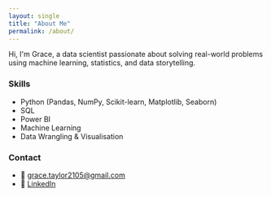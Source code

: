 ```yaml
---
layout: single
title: "About Me"
permalink: /about/
---
```


Hi, I'm Grace, a data scientist passionate about solving real-world problems using machine learning, statistics, and data storytelling.

### Skills
- Python (Pandas, NumPy, Scikit-learn, Matplotlib, Seaborn)
- SQL
- Power BI
- Machine Learning
- Data Wrangling & Visualisation

### Contact
- 📧 grace.taylor2105@gmail.com
- 💼 [LinkedIn](https://linkedin.com/in/grace.taylor21)
